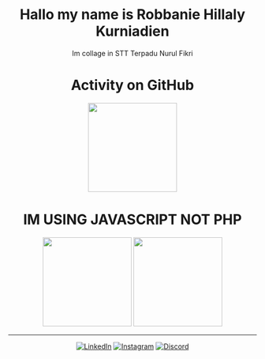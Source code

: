 <div align="center">
  <div>
    <h1>Hallo my name is Robbanie Hillaly Kurniadien</h1>
    <p>Im collage in STT Terpadu Nurul Fikri</p>
  </div>
  
  <h1>Activity on GitHub</h1>
  <img height="180em" src="https://github-readme-stats.vercel.app/api?username=IllalRajinCoding&theme=dark&hide_border=false&include_all_commits=true&count_private=true&show_icons=true" />
  
  <h1>IM USING JAVASCRIPT NOT PHP</h1>
  <img height="180em" src="https://github-readme-streak-stats.herokuapp.com/?user=IllalRajinCoding&theme=dark&hide_border=true&fire=DD2727" />
  <img height="180em" src="https://github-readme-stats.vercel.app/api/top-langs/?username=IllalRajinCoding&theme=dark&hide_border=true&include_all_commits=true&count_private=true&layout=compact" />

  ---

  [![LinkedIn](https://img.shields.io/badge/LinkedIn-0077B5?style=for-the-badge&logo=linkedin&logoColor=white)](https://www.linkedin.com/in/robbanie-hillaly-kurniadien-1b285a334/)
  [![Instagram](https://img.shields.io/badge/Instagram-E4405F?style=for-the-badge&logo=instagram&logoColor=white)](https://instagram.com/loxyland)
  [![Discord](https://img.shields.io/badge/Discord-5865F2?style=for-the-badge&logo=discord&logoColor=white)](https://discord.com/users/you)
</div>
